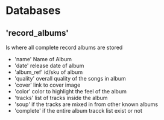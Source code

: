 # Databases 

## 'record_albums'

Is where all complete record albums are stored  
- 'name' Name of Album
- 'date' release date of album
- 'album_ref' id/sku of album
- 'quality' overall quality of the songs in album
- 'cover' link to cover image
- 'color' color to highlight the feel of the album
- 'tracks' list of tracks inside the album
- 'soup' if the tracks are mixed in from other known albums
- 'complete' if the entire album tracck list exist or not 
